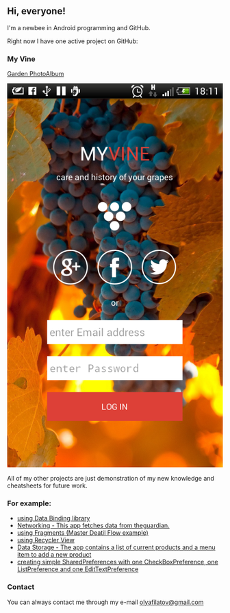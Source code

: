 ## Hi, everyone!

I'm a newbee in Android programming and GitHub.

Right now I have one active project on GitHub:

### My Vine

[Garden PhotoAlbum](https://olyafilatova.github.io/My-Vine/)

![My Vine](https://raw.githubusercontent.com/OlyaFilatova/My-Vine/master/docs/entrance.png)

All of my other projects are just demonstration of my new knowledge and cheatsheets for future work.

### For example:

- [using Data Binding library](https://olyafilatova.github.io/CourseTrail_DataBinding/)
- [Networking - This app fetches data from theguardian.](https://olyafilatova.github.io/aubc07_NewsApp/)
- [using Fragments (Master Deatil Flow example)](https://olyafilatova.github.io/CourseTrail_Fragments__Master_Detail_Flow/)
- [using Recycler View](https://olyafilatova.github.io/CourseTrail_RecyclerView/)
- [Data Storage - The app contains a list of current products and a menu item to add a new product](https://olyafilatova.github.io/aubc08_InventoryApp/)
- [creating simple SharedPreferences with one CheckBoxPreference, one ListPreference and one EditTextPreference](https://olyafilatova.github.io/SimplyPreferences/)


### Contact

You can always contact me through my e-mail [olyafilatov@gmail.com](mailto:olyafilatov@gmail.com)

